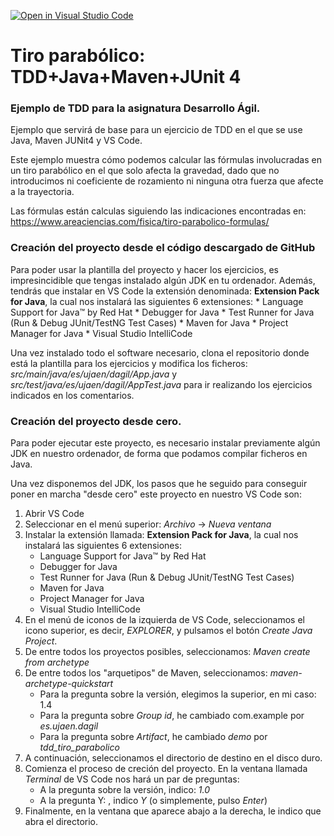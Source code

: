 [![Open in Visual Studio Code](https://classroom.github.com/assets/open-in-vscode-c66648af7eb3fe8bc4f294546bfd86ef473780cde1dea487d3c4ff354943c9ae.svg)](https://classroom.github.com/online_ide?assignment_repo_id=10292072&assignment_repo_type=AssignmentRepo)
# Tiro parabólico: TDD+Java+Maven+JUnit 4
### Ejemplo de TDD para la asignatura Desarrollo Ágil.
Ejemplo que servirá de base para un ejercicio de TDD en el que se use Java, Maven JUNit4 y VS Code.

Este ejemplo muestra cómo podemos calcular las fórmulas involucradas en un tiro parabólico en el que solo afecta la gravedad, dado que no introducimos ni coeficiente de rozamiento ni ninguna otra fuerza que afecte a la trayectoria.

Las fórmulas están calculas siguiendo las indicaciones encontradas en: https://www.areaciencias.com/fisica/tiro-parabolico-formulas/ 

### Creación del proyecto desde el código descargado de GitHub
Para poder usar la plantilla del proyecto y hacer los ejercicios, es impresincidible que tengas instalado algún JDK en tu ordenador. Además, tendrás que instalar en VS Code la extensión denominada: **Extension Pack for Java**, la cual nos instalará las siguientes 6 extensiones:
    * Language Support for Java™ by Red Hat
    * Debugger for Java
    * Test Runner for Java (Run & Debug JUnit/TestNG Test Cases)
    * Maven for Java
    * Project Manager for Java
    * Visual Studio IntelliCode

Una vez instalado todo el software necesario, clona el repositorio donde está la plantilla para los ejercicios y modifica los ficheros: *src/main/java/es/ujaen/dagil/App.java* y *src/test/java/es/ujaen/dagil/AppTest.java* para ir realizando los ejercicios indicados en los comentarios.

### Creación del proyecto desde cero.
Para poder ejecutar este proyecto, es necesario instalar previamente algún JDK en nuestro ordenador, de forma que podamos compilar ficheros en Java.

Una vez disponemos del JDK, los pasos que he seguido para conseguir poner en marcha "desde cero" este proyecto en nuestro VS Code son:

1. Abrir VS Code
2. Seleccionar en el menú superior:  *Archivo* -> *Nueva ventana*
3. Instalar la extensión llamada: **Extension Pack for Java**, la cual nos instalará las siguientes 6 extensiones:
    * Language Support for Java™ by Red Hat
    * Debugger for Java
    * Test Runner for Java (Run & Debug JUnit/TestNG Test Cases)
    * Maven for Java
    * Project Manager for Java
    * Visual Studio IntelliCode
4. En el menú de iconos de la izquierda de VS Code, seleccionamos el icono superior, es decir, *EXPLORER*, y pulsamos el botón *Create Java Project*.
5. De entre todos los proyectos posibles, seleccionamos: *Maven create from archetype*
6. De entre todos los "arquetipos" de Maven, seleccionamos: *maven-archetype-quickstart*
    * Para la pregunta sobre la versión, elegimos la superior, en mi caso: 1.4
    * Para la pregunta sobre *Group id*, he cambiado com.example por *es.ujaen.dagil*
    * Para la pregunta sobre *Artifact*, he cambiado *demo* por *tdd_tiro_parabolico*
7. A continuación, seleccionamos el directorio de destino en el disco duro.
8. Comienza el proceso de creción del proyecto. En la ventana llamada *Terminal* de VS Code nos hará un par de preguntas:
    * A la pregunta sobre la versión, indico: *1.0*
    * A la pregunta Y: , indico *Y*  (o simplemente, pulso *Enter*)
9. Finalmente, en la ventana que aparece abajo a la derecha, le indico que abra el directorio.


###